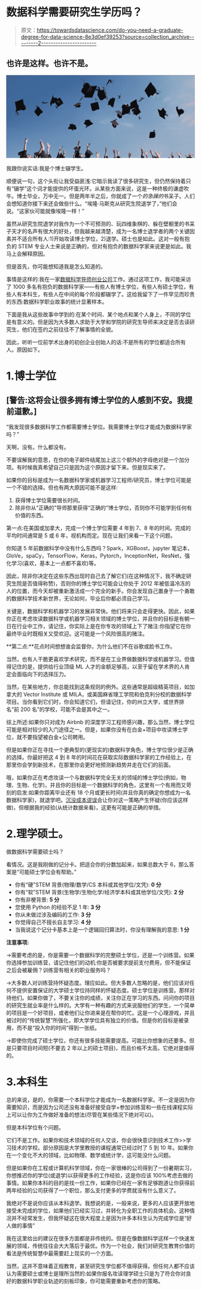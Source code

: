 # 数据科学需要研究生学历吗？

> 原文：<https://towardsdatascience.com/do-you-need-a-graduate-degree-for-data-science-8e3d0ef39253?source=collection_archive---------2----------------------->

## 也许是这样。也许不是。

![](img/164bd126551315a3ee56a1210446a9eb.png)

我跟你说实话:我是个博士辍学生。

顺便说一句，这个头衔让我受益匪浅:它暗示我读了很多研究生，但仍然保持着只有“辍学”这个词才能提供的坏蛋光环。从某些方面来说，这是一种终极的谦虚吹牛。博士毕业，万中无一。但是两年半之后，你就成了一个*的急躁的*书呆子。人们会想知道你接下来还会做些什么。“埃隆·马斯克从研究生院退学了，”他们会说。“这家伙可能就像埃隆一样！”

虽然从研究生院退学对我作为一个不可预测的、玩四维象棋的、躲在壁橱里的书呆子天才的名声有很大的好处，但我越来越清楚，成为一名博士退学者的两个关键因素并不适合所有人:1)开始攻读博士学位，2)退学。硕士也是如此。这对一般有抱负的 STEM 专业人士来说是正确的，但对有抱负的数据科学家来说更是如此。我马上会解释原因。

但是首先，你可能想知道我是怎么知道的。

事情是这样的:我在一家[数据科学导师创业公司](http://sharpestminds.com)工作。通过这项工作，我可能采访了 1000 多名有抱负的数据科学家——有些人有博士学位，有些人有硕士学位，有些人有本科生，有些人在中间的每个阶段都辍学了。这给我留下了一件罕见而珍贵的东西:数据科学职业故事的统计显著样本。

下面是我从这些故事中学到的:在某个时间、某个地点和某个人身上，不同的学位是有意义的。但是因为大多数人求助于大学和学院的研究生导师来决定是否去读研究生，他们在签约之前往往不了解事情的全貌。

因此，听听一位前学术出身的初创企业创始人的话:不是所有的学位都适合所有人。原因如下。

# 1.博士学位

## [警告:这将会让很多拥有博士学位的人感到不安。我提前道歉。]

“我发现很多数据科学工作都需要博士学位。我需要博士学位才能成为数据科学家吗？”

天啊，没有。什么都没有。

不要误解我的意思，在你的电子邮件结尾加上这三个额外的字母绝对是一个加分项。有时候我真希望自己只是因为这个原因才留下来。但是现实来了。

如果你的目标是成为一名数据科学家或机器学习工程师/研究员，博士学位可能是一个不错的选择。但也有两大原因可能不是这样:

1.  获得博士学位需要很长时间。
2.  除非你从“正确的”导师那里获得“正确的”博士学位，否则你不可能学到任何有价值的东西。

第一点:在美国或加拿大，完成一个博士学位需要 4 年到 7、8 年的时间。完成的平均时间通常是 5 或 6 年，视机构而定。现在让我们来看一下这个问题。

你知道 5 年前数据科学中没有什么东西吗？Spark，XGBoost，jupyter 笔记本，GloVe，spaCy，TensorFlow，Keras，Pytorch，InceptionNet，ResNet，强化学习(喜欢，基本上一点都不喜欢)等。

因此，除非你决定在这些东西出现时自己去了解它们(在这种情况下，我不确定研究生院是否值得称赞)，否则你的博士学位可能会让你处于 2012 年被低温冷冻的人的位置，而今天却被重新激活成一个完全的新手。你会发现自己置身于一个勇敢的数据科学技术新世界，无论如何，毕业后你都必须自己学习。

关键是，数据科学和机器学习的发展非常快。他们将来只会走得更快。因此，如果你正在考虑攻读数据科学或机器学习相关领域的博士学位，并且你的目标是有朝一日在行业中工作，请记住，你实际上是在你专攻的领域上下了赌注:你指望它在你最终毕业时既相关又受欢迎。这可能是一个风险很高的赌注。

**第二点:**花点时间想想谁会监督你，为什么他们不在谷歌或脸书工作。

当然，也有人干脆更喜欢学术研究，而不是在工业界做数据科学或机器学习。但值得记住的是，提供给行业顶级 ML 人才的金额足够高，以至于留在学术界的人肯定会面临向下的选择压力。

当然，在某些地方，你总能找到这条规则的例外。这些通常是超级精英项目，如加拿大的 Vector Institute 或 MILA，或美国麻省理工学院和伯克利分校的数据科学项目。当你看到它们时，你会知道它们，但请记住，你的州立大学，或世界排名“前 200 名”的学校，可能不会是其中之一。

综上所述:如果你只对成为 Airbnb 的深度学习工程师感兴趣，那么当然，博士学位可能是相对较少的入门途径之一。但是，如果你没有在白金+项目中攻读博士学位，就不要指望被白金+公司聘用。

但是如果你正在寻找一个更典型的(更现实的)数据科学角色，博士学位很少是正确的选择。你最好把这 4 到 8 年的时间花在获取实际数据科学家的工作经验上，在那里你会学到新技术，在那里你会更好地预测新趋势并走在它们的前面。

哦，如果你正在考虑攻读一个与数据科学完全无关的领域的博士学位(例如，物理、生物、化学)，并且你的目标是一个数据科学的角色，这里有一个有用而又苛刻的启发:如果你距离毕业还有 18 个月或更长时间(并且你真的确定你想成为一名数据科学家)，就退学吧。[沉没成本谬误](https://en.wikipedia.org/wiki/Sunk_cost#Loss_aversion_and_the_sunk_cost_fallacy)会让你对这一策略产生怀疑(你应该这样做)，但根据我的经验(从统计数据来看)，这更有可能是正确的举措。

# 2.理学硕士。

做数据科学需要硕士吗？

看情况。这是我刚做的记分卡。把适合你的分数加起来，如果总数大于 6，那么答案是“可能硕士学位会有帮助。”

*   你有“硬”STEM 背景(物理/数学/CS 本科或其他学位/文凭): **0 分**
*   你有“软”STEM 背景(生物学/生物化学/经济学本科或其他学位/文凭): **2 分**
*   你有非梗背景: **5 分**
*   您使用 Python 的经验不足 1 年: **3 分**
*   你从未做过涉及编码的工作: **3 分**
*   你觉得自己不擅长自主学习: **4 分**
*   当我说这个记分卡基本上是一个逻辑回归算法时，你没有理解我的意思: **1 分**

**注意事项:**

→需要考虑的是，你是需要一个数据科学的完整硕士学位，还是一个训练营。如果你选择参加训练营，请记住他们的动机:你是否被要求提前支付费用，但不能保证之后会被雇佣？训练营有相关的职业服务吗？

→大多数人对训练营持怀疑态度。理应如此。但大多数人忽略的是，他们应该对任何不提供安置保证的大学硕士学位持同样的怀疑态度。硕士学位是训练营。那样对待他们。如果你做了，不要关注你的成绩，关注你正在学习的东西。问问你的项目的研究生就业率是什么样的。大学有一种有趣的方式来说服他们的学生，一个简单的项目是一个好项目，或者他们让你进来是在帮你的忙。这是一个心理游戏，并且被过时的“传统智慧”所强化，即大学学位具有独立的价值。但是你的目标是被录用，而不是“投入你的时间”得到一张纸。

→即使你完成了硕士学位，你还有很多技能需要提高。可能比你想象的还要多。但是只要项目时间短(不要去 2 年以上的硕士项目)，而且价格不太高，它绝对是值得的。

# 3.本科生

总的来说，是的，你需要一个本科学位才能成为一名数据科学家。不一定是因为你需要知识，而是因为公司还没有准备好接受自学+参加训练营和一些在线课程实际上可以让你为工作做好准备的想法(尽管在某些情况下绝对可以)。

但是本科学位有个问题。

它们不是工作。如果你和技术领域的任何人交谈，你会很快意识到技术工作>>学习技术的学校。部分原因是大学里教授的课程通常已经过时了 5 到 10 年。如果你在一个变化不大的领域，比如物理、数学或统计学，这可能没什么问题。

但是如果你在工程或计算机科学领域，你在一家很棒的公司得到了一份暑期实习，你想推迟你的学位(或退学)以获得更多的工作经验，这是你应该 100%考虑去做的事情。如果你本科的目的是找一份工作，如果你已经在一家有足够跑道让你获得前两年经验的公司获得了一个职位，那么支付更多的学费就没有什么意义了。

我绝对不是说你应该从本科退学。我想说的是，一般来说，更多的人应该更开放地接受未完成的学位，如果他们已经实习过，并转化为全职工作的具体机会。这种情况并不经常发生，但我怀疑这在很大程度上是因为许多本科生认为完成学位是“好人做的事情”

我在这里给出的建议在很多方面都是非传统的。但是在像数据科学这样一个快速发展的领域，传统往往会大大落后于最优。作为一个社会，我们对研究生教育价值的看法是传统智慧中最需要赶上现实的一个方面。

当然，这并不意味着正规教育，甚至研究生学位都不值得获得。但任何人都不应该认为需要硕士或博士是理所当然的:如果你报名攻读理学硕士只是为了符合你对良好的数据科学职业轨迹的刻板印象，你可能需要重新考虑你的策略。